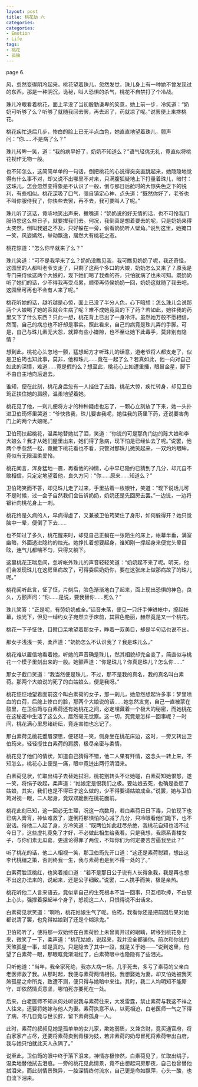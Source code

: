 ```yaml
---
layout: post
title: 桃花劫 六
categories:
categories:
- Emotion
- Life
tags:
- 桃花
- 孤独
---
```


 

page 6. 



风，忽然变得阴冷起来。桃花望着珠儿，忽然发觉，珠儿身上有一种她不曾发现过的东西，那是一种阴沉，诡秘，叫人恐惧的杀气，桃花不自禁打了个冷战。  

珠儿冷眼看着桃花，面上早没了当初殷勤谦卑的笑意，她上前一步，冷笑道：“奶奶可听够了么？听够了就随我回去罢，再去迟了，药就凉了呢。”说罢便上来搀桃花。  

桃花疾忙退后几步，惨白的脸上已无半点血色，她直直地望着珠儿，颤声问：“你……不是病了么？”  

珠儿转眸一笑，道：“我的病早好了，奶奶不知道么？”语气轻佻无礼，竟直似将桃花视作无物一般。 

也不知怎么，这简简单单的一句话，倒把桃花的心说得突突直跳起来，她隐隐地觉得有什么事不对，却又说不出哪里不对来，只满腹狐疑地上下打量着珠儿，暗忖：这珠儿，怎会忽然变得象是不认识了一般，倒与那日后舱时的大惊失色之下的锐利，有些相似。桃花深吸了口气，强自镇定心神，点头道：“既然你好了，老爷也不叫你服侍我了，你快些去罢，再不去，我可要叫人了呢。”  

珠儿听了这话，竟哧地笑出声来，撇嘴道：“奶奶说的好无情的话，也不可怜我们服侍您这么些日子，就要撵我们去。何况，我倒真是想着要去的呢，只是奶奶来得太突然，倒叫我避之不及，只好躲在一旁，偷看奶奶听人壁角。”说到这里，她掩口一笑，风姿嫣然，举动飘逸，居然大有桃花之态。  

桃花惊道：“怎么你早就来了么？”  

珠儿笑道：“可不是我早来了么？奶奶没瞧见我，我可瞧见奶奶了呢，我还奇怪，这园里的人都叫老爷支走了，只剩了这两个多口的大娘，奶奶怎么又来了？原我是专门来侍侯这两个大娘的，现下她们喝了我煮的茶，只怕就病了也未可知。既奶奶听了她们的话，少不得我再受点累，顺带再侍侯奶奶一回，奶奶这就随了我去吧，这园里可再也不会有人来了呢。”  

桃花听她的话，越听越是心惊，面上已没了半分人色，心下暗想：怎么珠儿会说那两个大娘喝了她的茶就会生病了呢？难不成她竟真的下了药？若如此，她往我的药里又下了什么东西？只此一想，桃花背上已出了一身冷汗。虽然她万般不愿相信，然而，自己的病总也不好却是事实。照此看来，自己的病竟是珠儿弄的手脚。可是，自己与珠儿素无大怨，就算有些小嫌隙，也不至让她下此毒手，莫非别有隐情？  

想到此，桃花心头忽地一颤，猛想起方才听珠儿的话意，道老爷将人都支走了，似是卫伯筠也知此事，莫非，他和珠儿……竟在一起了么？若真如此，他一向对自己如此的深情，难道……竟是假的么？想至此，桃花心上如遭重捶，眼冒金星，脚下不由自主地向后退去。 

谁知，便在此刻，桃花身后忽有一人挡住了去路，桃花大惊，疾忙转身，却见卫伯筠正扶住她的肩膀，温柔地望着她。 

桃花见了他，一刹儿便将方才的种种疑虑也忘了，一颗心立刻放了下来，她一头扑进卫伯筠怀里哭道：“爷快救我，珠儿要害我呢，她往我的药里下药，还说要害角门上的两个大娘呢。”

卫伯筠扶起桃花，温柔地替她拭了泪，笑道：“你说的可是那角门边的陈大娘和李大娘么？我才从她们屋里出来，她们得了急病，现下怕是已经仙去了呢。”说罢，他两个手忽然一松，竟撇下桃花看也不看，只管对那珠儿微笑起来，一双灼灼眼眸，竟似有无限温柔爱怜。  

桃花闻言，浑身猛地一震，再看他的神情，心中早已隐约已猜到了几分，却兀自不敢相信，只定定地望着他，良久方问：“你……原来……知道么？”  

卫伯筠笑而不答，却见珠儿走了过来，手里拈着一枚银针，笑道：“现下说话儿可不是时候，过一会子自然我们会告诉奶奶，奶奶还是先回房去罢。”一边说，一边将银针向桃花身上一刺。  

桃花终是久病的人，早病得虚了，又兼被卫伯筠架住了身形，如何躲得开？她只觉脑中一晕，便倒了下去……  

也不知过了多久，桃花醒来时，却见自己正躺在一张陌生的床上，帐幕半垂，满室幽暗，外面透进隐约的烛光。她挣扎着想要起身，谁知刚一撑起身来便觉头晕目眩，连气儿都喘不匀，只得又躺下。 

这里桃花正喘息间，忽听帐外珠儿的声音轻轻笑道：“奶奶起不来了呢。明天，他们会发现珠儿在这房里病故了，可得委屈奶奶你，要在这张床上做那病故了的珠儿呢。”  

桃花闻听此言，怔了怔，片刻后，脸色渐渐地白了起来，面上现出恐惧的神色，良久，方颤声问：“你……是说，要我替你……死么？”  

珠儿笑答：“正是呢，有劳奶奶成全。”话音未落，便见一只纤手伸进帐中，撩起帐幕，烛光下，但见一绰约女子宛然立于床前，其容色艳丽，赫然竟是又一个桃花。 

桃花一下子怔住，目瞪口呆地望着那女子，睁着一双美目，却是半句话也说不出。 

那女子浅浅一笑，柔声道：“奶奶怎么不认识我了？我是珠儿么。”  

桃花难以置信地看着她，听她的声音确是珠儿，然其相貌却完全变了，简直似与桃花一个模子里刻出来的一般。她颤声道：“你是珠儿？你真是珠儿？怎么你……”  

那女子截口笑道：“我当然便是珠儿，不过，那不是我的真名，我的真名叫白素荷。那两个大娘说的死了的白姑娘么，便是我呀。”  
 
 


 

桃花怔怔地望着面前这个叫白素荷的女子，那一刹儿，她忽然想起许多事：梦里喷血的白荷，后舱上惨白的脸，那两个大娘说的话……她忽然发觉，自己一直被蒙在鼓里，在卫伯筠与白素荷还有她桃花之间，必定埋藏着一个极大的秘密，而她桃花在这秘密中生活了这么久，居然毫无觉察。这一切，究竟是怎样一回事呢？一时间，桃花满心里思绪纷纭，竟连害怕也忘记了。  

那白素荷见桃花蹙眉深思，便轻轻一笑，侧身坐在桃花床边，这时，一旁又转出卫伯筠来，轻轻揽住白素荷的肩膀，极尽亲密与柔情。  

桃花见了他们的情状，知道自己猜得不错，他二人果有歼情，这念头一转上来，不知怎么，桃花心上便是一痛，眼中竟迸出两行清泪来。  

白素荷见状，忙取出绢子去替她拭泪，桃花别转头不让她碰，白素荷知她恨怒，遂一笑，将绢子收起，柔声道：“姑娘定是恨我们之极。要姑娘去死，也确是委屈了姑娘，其实，我们也是不得已才这么做的，少不得要请姑娘成全。”说罢，她与卫伯筠对视一眼，二人起身，竟双双跪倒在桃花面前。  

桃花此刻已知，这一回必无生理，况这一病数月，若白素荷日日下毒，只怕现下也已病入膏肓，神仙难救了，遂倒将那惧怕的心减了几分，只冷眼看他们跪下，也不说话。待他二人起了身，方冷笑道：“既两位如此赶尽杀绝，我桃花自知也活不过今日了，这些虚礼竟免了才好，不必做此相生给我看。只是我想，我原系青楼女子，与你们素无瓜葛，更遑论得罪了两位，不知你们为何定要苦苦逼我至此？”  

听了桃花的话，他二人相视一笑，那卫伯筠先开口道：“这还是素荷聪颖，想出这李代桃缰之策，否则终我一生，我与素荷也是到不得一处的了。”  

白素荷脸泛桃红，也笑着接口道：“若不是那日公子说有人长得象我，我是再也想不出这办法来的，说起来，还是公子细致。”说罢，二人携手而笑，极是亲热。 

桃花听他二人言来语去，竟似拿自己的生死根本不当一回事，只互相吹捧，不由怒上心头，强撑着探起半个身子，怒视这二人，只恨得说不出话来。  

白素荷见状笑道：“啊哟，桃花姑娘生气了呢。伯筠，我看你还是把前因后果对她都说清了罢，也免得姑娘到了还是个糊涂鬼。”  

卫伯筠听了，便将那一双始终在白素荷脸上未曾离开过的眼睛，转移到桃花身上来，微笑了一下，柔声道：“桃花姑娘，说起来，我并没全都骗你。前次和你说的天煞孤星一事，却是真的。只是隐去了其中一段，就是关于她——”说到这里，他望了白素荷一眼，那眼眶竟渐渐红了，白素荷眼中也隐隐有了些泪光。 

只听他道：“当年，我全家死绝，我亦大病一场，几乎死去，多亏了素荷的父亲白老医师救了我。从那时起，我便与素荷两情相悦。我想娶她为妻，却又怕她被我天煞孤星之命所克，致遭不测，便只得与她暗中来往。其时，我二人均明知不能厮守，却依然情贞意坚，哪怕死亦要死在一处。  

后来，白老医师不知从何处听说我与素荷往来，大发雷霆，禁止素荷与我这不祥之人往来，还要将她嫁与他人为妻。素荷执意不从，以死相迫，白老医师一气之下得了病，不几日竟与世长辞，留下素荷孤身一人。  

此时，素荷的叔叔见她是孤单单的女儿家，欺她弱质，又兼贪财，竟买通官府，将白家家产占尽，还要将素荷卖到青楼为妓，若非素荷的奶母冒死将素荷带出白府，我与她只怕就此天人永隔了。”  

说至此，卫伯筠的眼中终于落下泪来，神情亦极惨然，白素荷见了，忙取出绢子，温柔地替他拭去泪痕。一旁的桃花见此情景，竟不由想起洞房那夜，自己也曾替他拭泪来，而此刻情景殊异，一腔深情终付流水，自己更是命如飘萍，心头一酸，也自流下泪来。  
